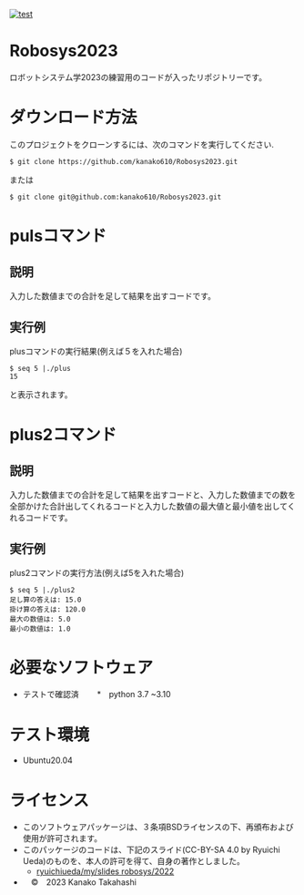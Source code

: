 [![test](https://github.com/kanako610/Robosys2023/actions/workflows/test.yml/badge.svg)](https://github.com/kanako610/Robosys2023/actions/workflows/test.yml)  

# Robosys2023

ロボットシステム学2023の練習用のコードが入ったリポジトリーです。


# ダウンロード方法

このプロジェクトをクローンするには、次のコマンドを実行してください.
```
$ git clone https://github.com/kanako610/Robosys2023.git
```
または
```
$ git clone git@github.com:kanako610/Robosys2023.git
```

pulsコマンド
===

説明
---
  
入力した数値までの合計を足して結果を出すコードです。  

実行例
---
plusコマンドの実行結果(例えば５を入れた場合)
```
$ seq 5 |./plus
15
```
と表示されます。

plus2コマンド
===

説明
---  
入力した数値までの合計を足して結果を出すコードと、入力した数値までの数を全部かけた合計出してくれるコードと入力した数値の最大値と最小値を出してくれるコードです。　　

実行例
---
plus2コマンドの実行方法(例えば5を入れた場合)
```
$ seq 5 |./plus2
足し算の答えは: 15.0
掛け算の答えは: 120.0
最大の数値は: 5.0
最小の数値は: 1.0
```

# 必要なソフトウェア
* テストで確認済
　　*　python 3.7 ~3.10
# テスト環境

* Ubuntu20.04


# ライセンス
* このソフトウェアパッケージは、３条項BSDライセンスの下、再頒布および使用が許可されます。　　
* このパッケージのコードは、下記のスライド(CC-BY-SA 4.0 by Ryuichi Ueda)のものを、本人の許可を得て、自身の著作としました。　　
   *  [ryuichiueda/my/slides robosys/2022](https://github.com/ryuichiueda/my_slides/tree/master/robosys_2022)
* 　©　2023 Kanako Takahashi　　
